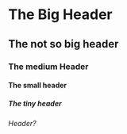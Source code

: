 # The Big Header
## The not so big header
### The medium Header
#### The small header
##### The tiny header
###### Header?

